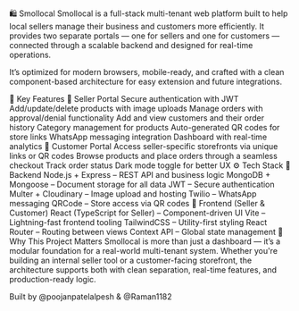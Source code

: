 🛍 Smollocal
Smollocal is a full-stack multi-tenant web platform built to help local sellers manage their business and customers more efficiently. It provides two separate portals — one for sellers and one for customers — connected through a scalable backend and designed for real-time operations.

It’s optimized for modern browsers, mobile-ready, and crafted with a clean component-based architecture for easy extension and future integrations.

🚀 Key Features
🔐 Seller Portal
Secure authentication with JWT
Add/update/delete products with image uploads
Manage orders with approval/denial functionality
Add and view customers and their order history
Category management for products
Auto-generated QR codes for store links
WhatsApp messaging integration
Dashboard with real-time analytics
🛒 Customer Portal
Access seller-specific storefronts via unique links or QR codes
Browse products and place orders through a seamless checkout
Track order status
Dark mode toggle for better UX
⚙ Tech Stack
🔧 Backend
Node.js + Express – REST API and business logic
MongoDB + Mongoose – Document storage for all data
JWT – Secure authentication
Multer + Cloudinary – Image upload and hosting
Twilio – WhatsApp messaging
QRCode – Store access via QR codes
🎨 Frontend (Seller & Customer)
React (TypeScript for Seller) – Component-driven UI
Vite – Lightning-fast frontend tooling
TailwindCSS – Utility-first styling
React Router – Routing between views
Context API – Global state management
🧠 Why This Project Matters
Smollocal is more than just a dashboard — it’s a modular foundation for a real-world multi-tenant system. Whether you're building an internal seller tool or a customer-facing storefront, the architecture supports both with clean separation, real-time features, and production-ready logic.

Built by @poojanpatelalpesh & @Raman1182
